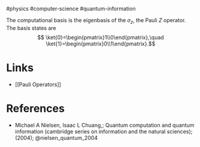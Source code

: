 #physics #computer-science #quantum-information 

The computational basis is the eigenbasis of the $\sigma_z$, the Pauli $Z$ operator. The basis states are 
    $$ \ket{0}=\begin{pmatrix}1\\0\end{pmatrix},\quad \ket{1}=\begin{pmatrix}0\\1\end{pmatrix}.$$
# Links
- [[Pauli Operators]]

# References
-  Michael A Nielsen, Isaac L Chuang,; Quantum computation and quantum information (cambridge series on information and the natural sciences); (2004);  @nielsen_quantum_2004 
